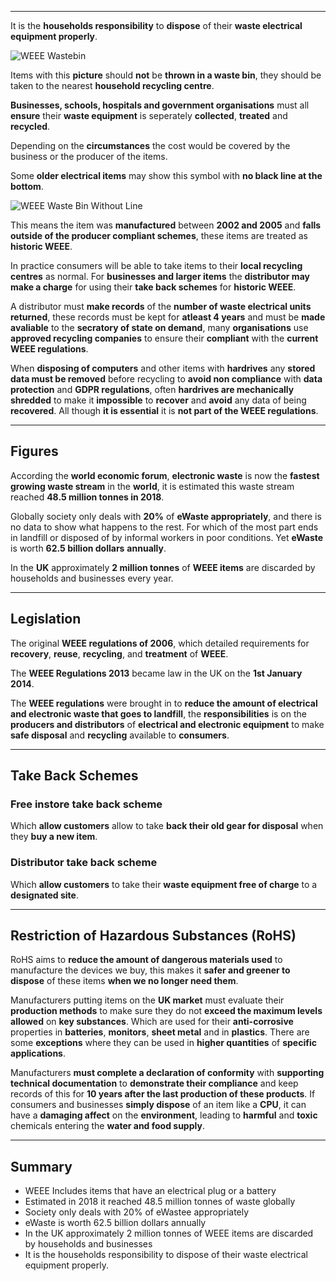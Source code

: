 ___
It is the **households responsibility** to **dispose** of their **waste electrical equipment properly**.

![WEEE Wastebin](https://cdn11.bigcommerce.com/s-za3wv/product_images/uploaded_images/llc-weee-01.jpg)

Items with this **picture** should **not** be **thrown in a waste bin**, they should be taken to the nearest **household recycling centre**.

**Businesses, schools, hospitals and government organisations** must all **ensure** their **waste equipment** is seperately **collected**, **treated** and **recycled**.

Depending on the **circumstances** the cost would be covered by the business or the producer of the items.

Some **older electrical items** may show this symbol with **no black line at the bottom**.

![WEEE Waste Bin Without Line](https://www.reducereuserecycle.co.uk/images/weee_symbol.jpg)

This means the item was **manufactured** between **2002 and 2005** and **falls outside of the producer compliant schemes**, these items are treated as **historic WEEE**.

In practice consumers will be able to take items to their **local recycling centres** as normal. For **businesses and larger items** the **distributor may make a charge** for using their **take back schemes** for **historic WEEE**.

A distributor must **make records** of the **number of waste electrical units returned**, these records must be kept for **atleast 4 years** and must be **made avaliable** to the **secratory of state on demand**, many **organisations** use **approved recycling companies** to ensure their **compliant** with the **current WEEE regulations**.

When **disposing of computers** and other items with **hardrives** any **stored data must be removed** before recycling to **avoid non compliance** with **data protection** and **GDPR regulations**, often **hardrives are mechanically shredded** to make it **impossible** to **recover** and **avoid** any data of being **recovered**. All though **it is essential** it is **not part of the WEEE regulations**.

___

## Figures
According the **world economic forum**, **electronic waste** is now the **fastest growing waste stream** in the **world**, it is estimated this waste stream reached **48.5 million tonnes in 2018**.

Globally society only deals with **20%** of **eWaste appropriately**, and there is no data to show what happens to the rest. For which of the most part ends in landfill or disposed of by informal workers in poor conditions. Yet **eWaste** is worth **62.5 billion dollars** **annually**.

In the **UK** approximately **2 million tonnes** of **WEEE items** are discarded by households and businesses every year.

___

## Legislation
The original **WEEE regulations of 2006**, which detailed requirements for **recovery**, **reuse**, **recycling**, and **treatment** of **WEEE**.

The **WEEE Regulations 2013** became law in the UK on the **1st January 2014**.

The **WEEE regulations** were brought in to **reduce the amount of electrical and electronic waste that goes to landfill**, the **responsibilities** is on the **producers and distributors** of **electrical and electronic equipment** to make **safe disposal** and **recycling** available to **consumers**.

___

## Take Back Schemes

### Free instore take back scheme
Which **allow customers** allow to take **back their old gear for disposal** when they **buy a new item**.

### Distributor take back scheme
Which **allow customers** to take their **waste equipment free of charge** to a **designated site**.

___

## Restriction of Hazardous Substances (RoHS)
RoHS aims to **reduce the amount of dangerous materials used** to manufacture the devices we buy, this makes it **safer and greener to dispose** of these items **when we no longer need them**.

Manufacturers putting items on the **UK market** must evaluate their **production methods** to make sure they do not **exceed the maximum levels allowed** on **key substances**. Which are used for their **anti-corrosive** properties in **batteries**, **monitors**, **sheet metal** and in **plastics**. There are some **exceptions** where they can be used in **higher quantities** of **specific applications**.

Manufacturers **must complete a declaration of conformity** with **supporting technical documentation** to **demonstrate their compliance** and keep records of this for **10 years after the last production of these products**. If consumers and businesses **simply dispose** of an item like a **CPU**, it can have a **damaging affect** on the **environment**, leading to **harmful** and **toxic** chemicals entering the **water and food supply**.

___

## Summary
- WEEE Includes items that have an electrical plug or a battery
- Estimated in 2018 it reached 48.5 million tonnes of waste globally
- Society only deals with 20% of eWastee appropriately
- eWaste is worth 62.5 billion dollars annually
- In the UK approximately 2 million tonnes of WEEE items are discarded  by households and businesses
- It is the households responsibility to dispose of their waste electrical equipment properly.